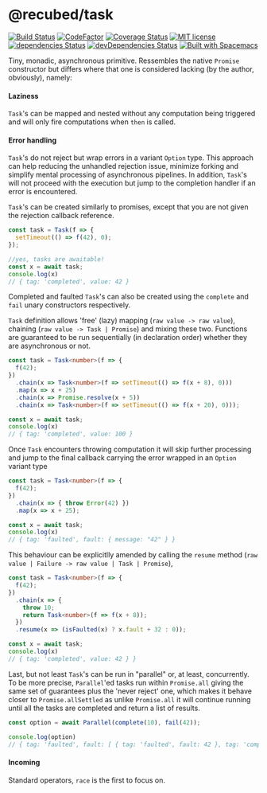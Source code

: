 # @recubed/task
[![Build Status](https://travis-ci.org/rethree/task.svg?branch=master)](https://travis-ci.org/rethree/task)
[![CodeFactor](https://www.codefactor.io/repository/github/rethree/task/badge)](https://www.codefactor.io/repository/github/rethree/task)
[![Coverage Status](https://coveralls.io/repos/github/rethree/task/badge.svg?branch=master)](https://coveralls.io/github/rethree/task?branch=master)
[![MIT license](https://img.shields.io/badge/License-MIT-blue.svg)](https://lbesson.mit-license.org/)
[![dependencies
Status](https://david-dm.org/rethree/task/status.svg)](https://david-dm.org/rethree/task)
[![devDependencies Status](https://david-dm.org/rethree/task/dev-status.svg)](https://david-dm.org/rethree/task?type=dev)
[![Built with Spacemacs](https://cdn.rawgit.com/syl20bnr/spacemacs/442d025779da2f62fc86c2082703697714db6514/assets/spacemacs-badge.svg)](http://spacemacs.org)

 Tiny, monadic, asynchronous primitive. Ressembles the native `Promise` constructor but differs where that one is considered lacking (by the author, obviously), namely:

#### Laziness 
`Task`'s can be mapped and nested without any computation being triggered and will only fire  computations when `then` is called.

####  Error handling 
`Task`'s do not reject but wrap errors in a variant `Option` type. This approach can help reducing the unhandled rejection issue, minimize forking and simplify mental processing of asynchronous pipelines. In addition, `Task`'s will not proceed with the execution  but jump to the completion handler if an error is encountered.

`Task`'s can be created similarly to promises, except that you are not given the rejection callback reference. 

```typescript
const task = Task(f => {
  setTimeout(() => f(42), 0);
});

//yes, tasks are awaitable!
const x = await task;
console.log(x)
// { tag: 'completed', value: 42 }
```
Completed and faulted `Task`'s can also be created using the `complete` and `fail` unary constructors respectively.

`Task` definition allows 'free' (lazy) mapping (`raw value -> raw value`), chaining (`raw value -> Task | Promise`) and mixing these two. Functions are guaranteed to be run sequentially (in declaration order) whether they are asynchronous or not. 

```typescript
const task = Task<number>(f => {
  f(42);
})
  .chain(x => Task<number>(f => setTimeout(() => f(x + 8), 0)))
  .map(x => x + 25)
  .chain(x => Promise.resolve(x + 5)) 
  .chain(x => Task<number>(f => setTimeout(() => f(x + 20), 0)));

const x = await task;
console.log(x)
// { tag: 'completed', value: 100 }
```   

Once `Task` encounters throwing computation it will skip further processing and jump to the final callback carrying the 
error wrapped in an `Option` variant type

```typescript
const task = Task<number>(f => {
  f(42);
})
  .chain(x => { throw Error(42) }) 
  .map(x => x + 25);

const x = await task;
console.log(x)
// { tag: 'faulted', fault: { message: "42" } }
```   

This behaviour can be explicitlly amended by calling the `resume` method (`raw value | Failure -> raw value | Task | Promise`), 


```typescript
const task = Task<number>(f => {
  f(42);
})
  .chain(x => {
    throw 10;
    return Task<number>(f => f(x + 8));
  })
  .resume(x => (isFaulted(x) ? x.fault + 32 : 0));

const x = await task;
console.log(x)
// { tag: 'completed', value: 42 } }
```   

Last, but not least `Task`'s can be run in "parallel" or, at least, concurrently. To be more precise, `Parallel`'ed tasks run within `Promise.all` giving the same set of guarantees plus the 'never reject' one, which makes it behave closer to `Promise.allSettled` as unlike `Promise.all` it will continue running until all the tasks are completed and return a list of results.

```typescript
const option = await Parallel(complete(10), fail(42));

console.log(option)
// { tag: 'faulted', fault: [ { tag: 'faulted', fault: 42 }, tag: 'completed', value: 10 } ] }
```
#### Incoming

Standard operators, `race` is the first to focus on.
